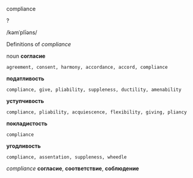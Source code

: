 compliance

?

/kəmˈplīəns/

Definitions of _compliance_

noun
**согласие**

    agreement, consent, harmony, accordance, accord, compliance
**податливость**

    compliance, give, pliability, suppleness, ductility, amenability
**уступчивость**

    compliance, pliability, acquiescence, flexibility, giving, pliancy
**покладистость**

    compliance
**угодливость**

    compliance, assentation, suppleness, wheedle

_compliance_
**согласие**, **соответствие**, **соблюдение**